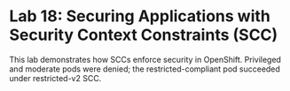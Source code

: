 # Lab 18: Securing Applications with Security Context Constraints (SCC)

This lab demonstrates how SCCs enforce security in OpenShift. Privileged and moderate pods were denied; the restricted-compliant pod succeeded under restricted-v2 SCC.
